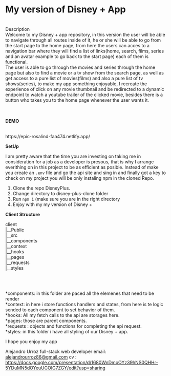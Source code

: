 # My version of Disney + App
<br>
Description 
<br>
Welcome to my Disney + app repository, in this version the user will be able to navigate through all routes inside of it, he or she will be able to go from the start page to the home page, from here the users can acces to a navigation bar where they will find a list of links(home, search, films, series and an avatar example to go back to the start page) each of them is functional.<br>
The user is  able to go through the movies and series through the home page but also to find a movie or a tv show from the search page, as well as get access to a pure list of movies(films) and also a pure list of tv shows(series), to make my app something enjoyable, I recreate the experience of click on any movie thumbnail and be redirected to a dynamic endpoint to watch a youtube trailer of the clicked movie, besides there is a button who takes you to the home page whenever the user wants it.<br>
<br>
<br>

__DEMO__


<br>
https://epic-rosalind-faa474.netlify.app/

__SetUp__

I am pretty aware that the time you are investing on taking me in consideration for a job as a developer is presous, that is why I arrange everithing on in this project to be as efficient as posible. Instead of make you create an `.env` file and go the api site  and sing in and finally got a key to check on my project you will be only instaling npm in the cloned Repo.<br>

1. Clone the repo DisneyPlus. 
2. Change directory to disney-plus-clone folder 
3. Run `npm i` (make sure you are in the right directory
4. Enjoy with my my version of Disney + 


__Client Structure__

client<br>
|__Public<br>
|__src<br>
   |__components<br>
   |__context<br>
   |__hooks<br>
   |__pages<br>
   |__requests<br>
   |__styles<br>
   
   <br>
   <br>
   
*components: in this folder are paced all the elemenes that need to be render<br>
*context: in here i store functions handlers and states, from here is te logic sended to each component to set behavior of them. <br>
*hooks: All my fetch calls to the api are storages here.<br>
*pages: those are parent components. <br>
*requests : objects and functions for completing the api request. <br>
*styles: in this folder i have all styling of our Disney + app.<br>

I hope you enjoy my app

Alejandro Urroz
full-stack web developer
email: alejandrourroz86@gmail.com 
cv : https://docs.google.com/presentation/d/1680WnDmoOYz39hNS0QHHr-5YDuMN5dOYeuUCOIG7ZGY/edit?usp=sharing 

